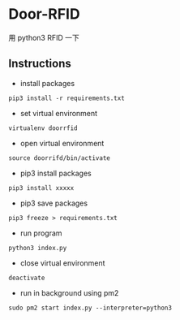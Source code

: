 # Door-RFID
用 python3 RFID 一下

## Instructions

- install packages
```
pip3 install -r requirements.txt
```

- set virtual environment
```
virtualenv doorrfid
```

- open virtual environment
```
source doorrifd/bin/activate
```

- pip3 install packages
```
pip3 install xxxxx
```

- pip3 save packages
```
pip3 freeze > requirements.txt
```

- run program
```
python3 index.py
```

- close virtual environment
```
deactivate
```

- run in background using pm2
```
sudo pm2 start index.py --interpreter=python3
```
